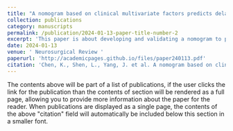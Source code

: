 ```yaml
---
title: "A nomogram based on clinical multivariate factors predicts delayed cure after microvascular decompression for hemifacial spasm"
collection: publications
category: manuscripts
permalink: /publication/2024-01-13-paper-title-number-2
excerpt: 'This paper is about developing and validating a nomogram to predict the likelihood of delayed cure following microvascular decompression (MVD) in hemifacial spasm (HFS) patients. We applied multivariate logistic regression on clinical, radiological, and intraoperative factors, including vertebral artery and venous compression, absence of lateral spread response (LSR), facial nerve indentation degree, and neurovascular compression, to build the model. The nomogram demonstrated excellent predictive performance and strong clinical utility.'
date: 2024-01-13
venue: ' Neurosurgical Review '
paperurl: 'http://academicpages.github.io/files/paper240113.pdf'
citation: 'Chen, K., Shen, L., Yang, J. et al. A nomogram based on clinical multivariate factors predicts delayed cure after microvascular decompression for hemifacial spasm. Neurosurg Rev 47, 44 (2024). https://doi.org/10.1007/s10143-024-02284-5'
---
```


The contents above will be part of a list of publications, if the user clicks the link for the publication than the contents of section will be rendered as a full page, allowing you to provide more information about the paper for the reader. When publications are displayed as a single page, the contents of the above "citation" field will automatically be included below this section in a smaller font.
